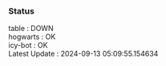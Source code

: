 ### Status


table : DOWN  
hogwarts : OK  
icy-bot : OK  
Latest Update : 2024-09-13 05:09:55.154634
